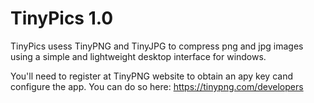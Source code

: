 # TinyPics 1.0

TinyPics usess TinyPNG and TinyJPG to compress png and jpg images using a simple and lightweight desktop interface for windows.

You'll need to register at TinyPNG website to obtain an apy key cand configure the app. You can do so here: https://tinypng.com/developers
